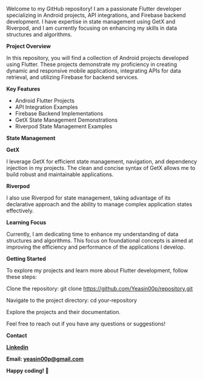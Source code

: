Welcome to my GitHub repository! I am a passionate Flutter developer specializing in Android projects, API integrations, and Firebase backend development. I have expertise in state management using GetX and Riverpod, and I am currently focusing on enhancing my skills in data structures and algorithms.

**Project Overview**

In this repository, you will find a collection of Android projects developed using Flutter. These projects demonstrate my proficiency in creating dynamic and responsive mobile applications, integrating APIs for data retrieval, and utilizing Firebase for backend services.

**Key Features**
- Android Flutter Projects
- API Integration Examples
- Firebase Backend Implementations
- GetX State Management Demonstrations
- Riverpod State Management Examples

**State Management**

**GetX**

I leverage GetX for efficient state management, navigation, and dependency injection in my projects. The clean and concise syntax of GetX allows me to build robust and maintainable applications.

**Riverpod**

I also use Riverpod for state management, taking advantage of its declarative approach and the ability to manage complex application states effectively.

**Learning Focus**

Currently, I am dedicating time to enhance my understanding of data structures and algorithms. This focus on foundational concepts is aimed at improving the efficiency and performance of the applications I develop.

**Getting Started**

To explore my projects and learn more about Flutter development, follow these steps:

Clone the repository: git clone https://github.com/Yeasin00p/repository.git

Navigate to the project directory: cd your-repository

Explore the projects and their documentation.

Feel free to reach out if you have any questions or suggestions!

**Contact**

**[Linkedin](https://www.linkedin.com/in/yeasin-arafat-338973227/)**

**Email:  yeasin00p@gmail.com**

**Happy coding! 🚀**
